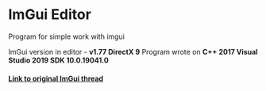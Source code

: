 # ImGui Editor

Program for simple work with imgui

ImGui version in editor - __v1.77 DirectX 9__
Program wrote on __C++ 2017 Visual Studio 2019 SDK 10.0.19041.0__

#### [Link to original ImGui thread](https://github.com/ocornut/imgui "Link to original ImGui thread")
